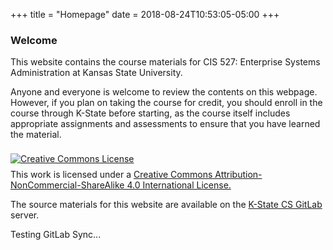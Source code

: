 +++
title = "Homepage"
date = 2018-08-24T10:53:05-05:00
+++

### Welcome

This website contains the course materials for CIS 527: Enterprise Systems Administration at Kansas State University.

Anyone and everyone is welcome to review the contents on this webpage. However, if you plan on taking the course for credit, you should enroll in the course through K-State before starting, as the course itself includes appropriate assignments and assessments to ensure that you have learned the material.

<a rel="license" href="http://creativecommons.org/licenses/by-nc-sa/4.0/"><img alt="Creative Commons License" style="border-width:0; margin: .5rem auto" src="https://i.creativecommons.org/l/by-nc-sa/4.0/88x31.png" /></a><br />This work is licensed under a <a rel="license" href="http://creativecommons.org/licenses/by-nc-sa/4.0/">Creative Commons Attribution-NonCommercial-ShareAlike 4.0 International License.</a>

The source materials for this website are available on the [K-State CS GitLab](https://gitlab.cs.ksu.edu/cis-527/cis527online/) server.

Testing GitLab Sync...
